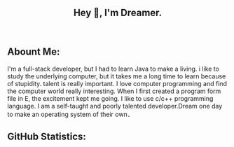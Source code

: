 <h2 align="center">Hey 👋, I'm Dreamer. </h2>
<br/>
<h2>Abount Me:</h2>
I'm a full-stack developer, but I had to learn Java to make a living. i like to study the underlying computer, but it takes me a long time to learn because of stupidity. talent is really important. I love computer programming and find the computer world really interesting. When I first created a program form file in E, the excitement kept me going. I like to use c/c++ programming language. I am a self-taught and poorly talented developer.Dream one day to make an operating system of their own．
<br/>
<h2>GitHub Statistics:</h2>
